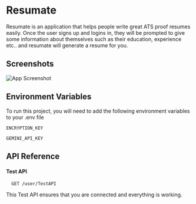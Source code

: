 
# Resumate

Resumate is an application that helps people write great ATS proof resumes easily. Once the user signs up and logins in, they will be prompted to give some information about themselves such as their education, experience etc.. and resumate will generate a resume for you. 

## Screenshots

![App Screenshot](https://via.placeholder.com/468x300?text=App+Screenshot+Here)



## Environment Variables

To run this project, you will need to add the following environment variables to your .env file

`ENCRYPTION_KEY`

`GEMINI_API_KEY`



## API Reference

#### Test API

```http
  GET /user/TestAPI
```

This Test API ensures that you are connected and everything is working.
